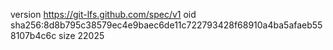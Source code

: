 version https://git-lfs.github.com/spec/v1
oid sha256:8d8b795c38579ec4e9baec6de11c722793428f68910a4ba5afaeb558107b4c6c
size 22025
